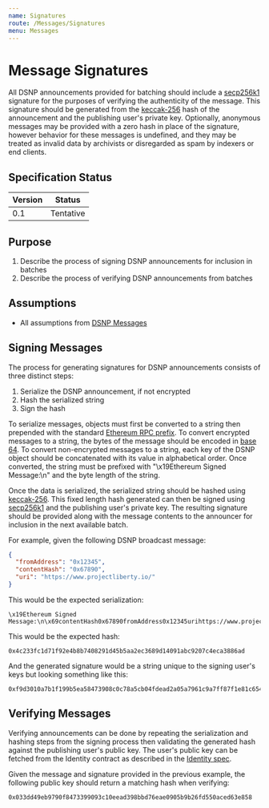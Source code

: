 ```yaml
---
name: Signatures
route: /Messages/Signatures
menu: Messages
---
```


# Message Signatures

All DSNP announcements provided for batching should include a [secp256k1](https://google.com/search?hl=en&q=secp256k1) signature for the purposes of verifying the authenticity of the message.
This signature should be generated from the [keccak-256](https://en.wikipedia.org/wiki/SHA-3) hash of the announcement and the publishing user's private key.
Optionally, anonymous messages may be provided with a zero hash in place of the signature, however behavior for these messages is undefined, and they may be treated as invalid data by archivists or disregarded as spam by indexers or end clients.

## Specification Status

| Version | Status |
---------- | ---------
| 0.1     | Tentative |

## Purpose
1. Describe the process of signing DSNP announcements for inclusion in batches
1. Describe the process of verifying DSNP announcements from batches

## Assumptions
* All assumptions from [DSNP Messages](/Messages/Overview)

## Signing Messages

The process for generating signatures for DSNP announcements consists of three distinct steps:

1. Serialize the DSNP announcement, if not encrypted
1. Hash the serialized string
1. Sign the hash

To serialize messages, objects must first be converted to a string then prepended with the standard [Ethereum RPC prefix](https://eth.wiki/json-rpc/API#eth_sign).
To convert encrypted messages to a string, the bytes of the message should be encoded in [base 64](https://developer.mozilla.org/en-US/docs/Glossary/Base64).
To convert non-encrypted messages to a string, each key of the DSNP object should be concatenated with its value in alphabetical order.
Once converted, the string must be prefixed with "\x19Ethereum Signed Message:\n" and the byte length of the string.

Once the data is serialized, the serialized string should be hashed using [keccak-256](https://en.wikipedia.org/wiki/SHA-3).
This fixed length hash generated can then be signed using [secp256k1](https://google.com/search?hl=en&q=secp256k1) and the publishing user's private key.
The resulting signature should be provided along with the message contents to the announcer for inclusion in the next available batch.

For example, given the following DSNP broadcast message:

```json
{
  "fromAddress": "0x12345",
  "contentHash": "0x67890",
  "uri": "https://www.projectliberty.io/"
}
```

This would be the expected serialization:

```
\x19Ethereum Signed Message:\n\x69contentHash0x67890fromAddress0x12345urihttps://www.projectliberty.io/
```

This would be the expected hash:

```
0x4c233fc1d71f92e4b8b7408291d45b5aa2ec3689d14091abc9207c4eca3886ad
```

And the generated signature would be a string unique to the signing user's keys but looking something like this:

```
0xf9d3010a7b1f199b5ea58473908c0c78a5cb04fdead2a05a7961c9a7ff87f1e81c654605b50f65b7d255177b0b49bbd97fa07fb88f9a7ea90565baa96b68e61e
```

## Verifying Messages

Verifying announcements can be done by repeating the serialization and hashing steps from the signing process then validating the generated hash against the publishing user's public key.
The user's public key can be fetched from the Identity contract as described in the [Identity spec](/Identity/Overview).

Given the message and signature provided in the previous example, the following public key should return a matching hash when verifying:

```
0x033dd49eb9790f8473399093c10eead398bbd76eae0905b9b26fd550aced63e858
```
